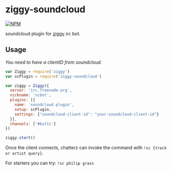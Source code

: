 # ziggy-soundcloud

[![NPM](https://nodei.co/npm/ziggy-soundcloud.png?downloads=true)](https://npmjs.org/package/ziggy-soundcloud)

soundcloud plugin for [ziggy](https://github.com/jarofghosts/ziggy) irc bot.

## Usage

_You need to have a clientID from soundcloud._

``` javascript
var Ziggy = require('ziggy')
var scPlugin = require('ziggy-soundcloud')

var ziggy = Ziggy({
  server: 'irc.freenode.org',
  nickname: 'scbot',
  plugins: [{
    name: 'soundcloud plugin',
    setup: scPlugin,
    settings: {"soundcloud-client-id": "your-soundcloud-client-id"}
  }],
  channels: ['#butts']
})

ziggy.start()
```

Once the client connects, chatterz can invoke the command with `!sc {track or artist query}`.

For starters you can try: `!sc philip grass`
